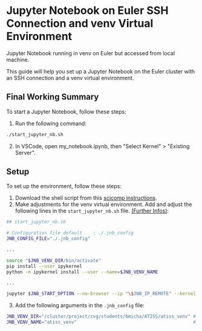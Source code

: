 # Jupyter Notebook on Euler SSH Connection and venv Virtual Environment
Jupyter Notebook running in venv on Euler but accessed from local machine.

This guide will help you set up a Jupyter Notebook on the Euler cluster with an SSH connection and a venv virtual environment.

## Final Working Summary

To start a Jupyter Notebook, follow these steps:

1. Run the following command:

```bash
./start_jupyter_nb.sh
````

2. In VSCode, open my_notebook.ipynb, then "Select Kernel" > "Existing Server".

## Setup

To set up the environment, follow these steps:

1. Download the shell script from this [scicomp instructions](https://scicomp.ethz.ch/wiki/Jupyter_on_Euler_and_Leonhard_Open#Running_the_script).
2. Make adjustments for the venv virtual environment. Add and adjust the following lines in the `start_jupyter_nb.sh` file. [(Further Infos)](https://janakiev.com/blog/jupyter-virtual-envs/):

```bash
## start_jupyter_nb.sh

# Configuration file default    : ./.jnb_config
JNB_CONFIG_FILE="./.jnb_config"

...

source "$JNB_VENV_DIR/bin/activate"
pip install --user ipykernel
python -m ipykernel install --user --name=$JNB_VENV_NAME

...

jupyter $JNB_START_OPTION --no-browser --ip "\$JNB_IP_REMOTE" --kernel $JNB_VENV_NAME $JNB_SWORK_DIR &> \$HOME/jnbinfo
````

3. Add the following arguments in the `.jnb_config` file:

```bash
JNB_VENV_DIR="/cluster/project/cvg/students/bmicha/ATISS/atiss_venv" # Path to virtual environment
JNB_VENV_NAME="atiss_venv"                                           # Name of virtual environment
````
